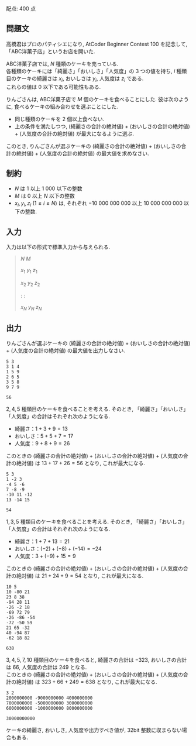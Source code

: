 配点: $400$ 点

## 問題文

高橋君はプロのパティシエになり, AtCoder Beginner Contest 100 を記念して, 「ABC洋菓子店」というお店を開いた.  

ABC洋菓子店では, $N$ 種類のケーキを売っている.<br>
各種類のケーキには「綺麗さ」「おいしさ」「人気度」の $3$ つの値を持ち, $i$ 種類目のケーキの綺麗さは $x_i$, おいしさは $y_i$, 人気度は $z_i$ である.<br>
これらの値は $0$ 以下である可能性もある.  

りんごさんは, ABC洋菓子店で $M$ 個のケーキを食べることにした. 彼は次のように, 食べるケーキの組み合わせを選ぶことにした.  

- 同じ種類のケーキを $2$ 個以上食べない.
- 上の条件を満たしつつ, (綺麗さの合計の絶対値) + (おいしさの合計の絶対値) + (人気度の合計の絶対値) が最大になるように選ぶ.

このとき, りんごさんが選ぶケーキの (綺麗さの合計の絶対値) + (おいしさの合計の絶対値) + (人気度の合計の絶対値) の最大値を求めなさい.  

## 制約

- $N$ は $1$ 以上 $1 \ 000$ 以下の整数
- $M$ は $0$ 以上 $N$ 以下の整数
- $x_i, y_i, z_i \ (1 \leq i \leq N)$ は, それぞれ $-10 \ 000 \ 000 \ 000$ 以上 $10 \ 000 \ 000 \ 000$ 以下の整数.

## 入力

入力は以下の形式で標準入力から与えられる.  

> $N$ $M$
> 
> $x_1$ $y_1$ $z_1$
> 
> $x_2$ $y_2$ $z_2$
> 
>  $:$  $:$
> 
> $x_N$ $y_N$ $z_N$

## 出力

りんごさんが選ぶケーキの (綺麗さの合計の絶対値) + (おいしさの合計の絶対値) + (人気度の合計の絶対値) の最大値を出力しなさい.  

```input1
5 3
3 1 4
1 5 9
2 6 5
3 5 8
9 7 9
```

```output1
56
```

$2, 4, 5$ 種類目のケーキを食べることを考える. そのとき, 「綺麗さ」「おいしさ」「人気度」の合計はそれぞれ次のようになる.  

- 綺麗さ：$1 + 3 + 9 = 13$
- おいしさ：$5 + 5 + 7 = 17$
- 人気度：$9 + 8 + 9 = 26$

このときの (綺麗さの合計の絶対値) + (おいしさの合計の絶対値) + (人気度の合計の絶対値) は $13 + 17 + 26 = 56$ となり, これが最大になる.  

```input2
5 3
1 -2 3
-4 5 -6
7 -8 -9
-10 11 -12
13 -14 15
```

```output2
54
```

$1, 3, 5$ 種類目のケーキを食べることを考える. そのとき, 「綺麗さ」「おいしさ」「人気度」の合計はそれぞれ次のようになる.  

- 綺麗さ：$1 + 7 + 13 = 21$
- おいしさ：$(-2) + (-8) + (-14) = -24$
- 人気度：$3 + (-9) + 15 = 9$

このときの (綺麗さの合計の絶対値) + (おいしさの合計の絶対値) + (人気度の合計の絶対値) は $21 + 24 + 9 = 54$ となり, これが最大になる.  

```input3
10 5
10 -80 21
23 8 38
-94 28 11
-26 -2 18
-69 72 79
-26 -86 -54
-72 -50 59
21 65 -32
40 -94 87
-62 18 82
```

```output3
638
```

$3, 4, 5, 7, 10$ 種類目のケーキを食べると, 綺麗さの合計は $-323$, おいしさの合計は $66$, 人気度の合計は $249$ となる.<br>
このときの (綺麗さの合計の絶対値) + (おいしさの合計の絶対値) + (人気度の合計の絶対値) は $323 + 66 + 249 = 638$ となり, これが最大になる.  

```input4
3 2
2000000000 -9000000000 4000000000
7000000000 -5000000000 3000000000
6000000000 -1000000000 8000000000
```

```output4
30000000000
```

ケーキの綺麗さ, おいしさ, 人気度や出力すべき値が, 32bit 整数に収まらない場合もある.